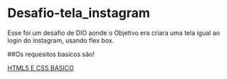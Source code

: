 # Desafio-tela_instagram
Esse foi um desafio de DIO aonde o Objetivo era criara uma tela igual ao login do instagram, usando flex box.

##Os requesitos basicos são!

[HTML5 E CSS BASICO](https://www.cursoemvideo.com/curso/html5/)

